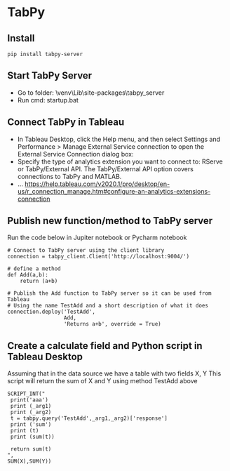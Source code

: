 # TabPy

## Install
```
pip install tabpy-server
```

## Start TabPy Server
- Go to folder: \venv\Lib\site-packages\tabpy_server
- Run cmd: startup.bat

## Connect TabPy in Tableau
 - In Tableau Desktop, click the Help menu, and then select Settings and Performance > Manage External Service connection to open the External Service Connection dialog box:
 - Specify the type of analytics extension you want to connect to: RServe or TabPy/External API. The TabPy/External API option covers connections to TabPy and MATLAB.
 - ...
https://help.tableau.com/v2020.1/pro/desktop/en-us/r_connection_manage.htm#configure-an-analytics-extensions-connection

## Publish new function/method to TabPy server

Run the code below in Jupiter notebook or Pycharm notebook

```
# Connect to TabPy server using the client library
connection = tabpy_client.Client('http://localhost:9004/')

# define a method 
def Add(a,b):
    return (a+b)

# Publish the Add function to TabPy server so it can be used from Tableau
# Using the name TestAdd and a short description of what it does
connection.deploy('TestAdd',
                  Add,
                  'Returns a+b', override = True)

```
## Create a calculate field and Python script in Tableau Desktop

Assuming that in the data source we have a table with two fields X, Y 
This script will return the sum of X and Y using method TestAdd above
```
SCRIPT_INT("
 print('aaa')
 print (_arg1) 
 print (_arg2)
 t = tabpy.query('TestAdd',_arg1,_arg2)['response']
 print ('sum') 
 print (t)
 print (sum(t))

 return sum(t)
",
SUM(X),SUM(Y))

```

